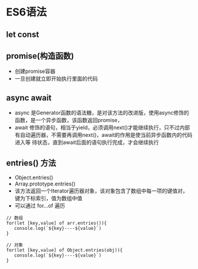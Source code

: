 # ES6语法
  ## let const
  
  ## promise(构造函数)
   - 创建promise容器
   - 一旦创建就立即开始执行里面的代码
  
  ## async await
   - async 是Generator函数的语法糖，是对该方法的改进版，使用async修饰的函数，是一个异步函数，该函数返回promise，
   - await 修饰的语句，相当于yield，必须调用next()才能继续执行，只不过内部有自动遍历器，不需要再调用next()，await的作用是使当前异步函数内的代码进入等            待状态，直到await后面的语句执行完成，才会继续执行
   
  ## entries() 方法
   - Object.entries()
   - Array.prototype.entries()
   - 该方法返回一个Iterator遍历器对象，该对象包含了数组中每一项的键值对，键为下标索引，值为数组中值
   - 可以通过 for...of 遍历
   ```
   // 数组
   for(let [key,value] of arr.entries()){
      console.log(`${key}----${value}`)
   }
   
   // 对象
   for(let [key,value] of Object.entries(obj)){
      console.log(`${key}----${value}`)
   }

   ```
